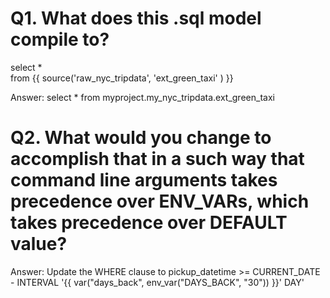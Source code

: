 # Q1. What does this .sql model compile to?
select * \
from {{ source('raw_nyc_tripdata', 'ext_green_taxi' ) }}

Answer: select * from myproject.my_nyc_tripdata.ext_green_taxi


# Q2. What would you change to accomplish that in a such way that command line arguments takes precedence over ENV_VARs, which takes precedence over DEFAULT value?

Answer: Update the WHERE clause to pickup_datetime >= CURRENT_DATE - INTERVAL '{{ var("days_back", env_var("DAYS_BACK", "30")) }}' DAY'



